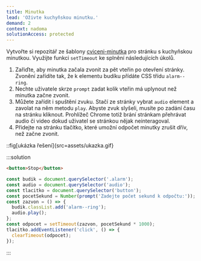 ```yaml
---
title: Minutka
lead: 'Oživte kuchyňskou minutku.'
demand: 2
context: nadoma
solutionAccess: protected
---
```


Vytvořte si repozitář ze šablony [cviceni-minutka](https://github.com/Czechitas-podklady-WEB/cviceni-minutka) pro stránku s kuchyňskou minutkou. Využijte funkci `setTimeout` ke splnění následujících úkolů.

1. Zařiďte, aby minutka začala zvonit za pět vteřin po otevření stránky. Zvonění zařídíte tak, že k elementu budíku přídáte CSS třídu `alarm--ring`.
1. Nechte uživatele skrze `prompt` zadat kolik vteřin má uplynout než minutka začne zvonit.
1. Můžete zařídit i spuštění zvuku. Stačí ze stránky vybrat `audio` element a zavolat na něm metodu `play`. Abyste zvuk slyšeli, musíte po zadání času na stránku kliknout. Prohlížeč Chrome totiž brání stránkam přehrávat audio či video dokud uživatel se stránkou nějak neinteragoval.
1. Přidejte na stránku tlačítko, které umožní odpočet minutky zrušit dřív, než začne zvonit.

::fig[ukázka řešení]{src=assets/ukazka.gif}

:::solution

```html
<button>Stop</button>
```

```js
const budik = document.querySelector('.alarm');
const audio = document.querySelector('audio');
const tlacitko = document.querySelector('button');
const pocetSekund = Number(prompt('Zadejte počet sekund k odpočtu:'));
const zazvon = () => {
  budik.classList.add('alarm--ring');
  audio.play();
};
const odpocet = setTimeout(zazvon, pocetSekund * 1000);
tlacitko.addEventListener('click', () => {
  clearTimeout(odpocet);
});
```

:::

